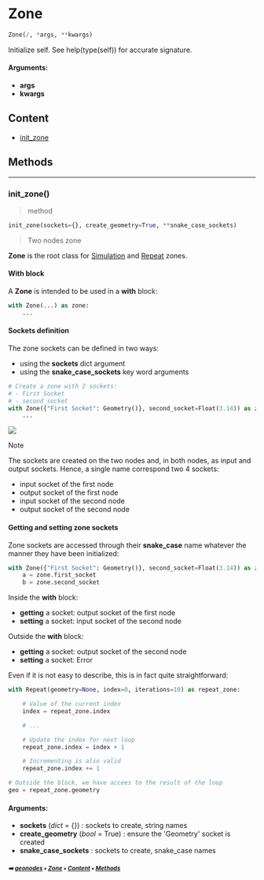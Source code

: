 # Zone

``` python
Zone(/, *args, **kwargs)
```

Initialize self.  See help(type(self)) for accurate signature.

#### Arguments:
- **args**
- **kwargs**

## Content

- [init_zone](geono-zone.md#init_zone)

## Methods



----------
### init_zone()

> method

``` python
init_zone(sockets={}, create_geometry=True, **snake_case_sockets)
```

> Two nodes zone

**Zone** is the root class for [Simulation](geono-simulation.md#simulation) and [Repeat](geono-repeat.md#repeat) zones.

#### With block

A **Zone** is intended to be used in a **with** block:

``` python
with Zone(...) as zone:
    ...
```

#### Sockets definition

The zone sockets can be defined in two ways:
- using the **sockets** dict argument
- using the **snake_case_sockets** key word arguments

``` python
# Create a zone with 2 sockets:
# - First Socket
# - second_socket
with Zone({"First Socket": Geometry()}, second_socket=Float(3.14)) as zone:
    ...
```

<img src="zone_sockets.png center 600">

> [!NOTE]
> The sockets are created on the two nodes and, in both nodes, as input and output sockets.
> Hence, a single name correspond two 4 sockets:
> - input socket of the first node
> - output socket of the first node
> - input socket of the second node
> - output socket of the second node

#### Getting and setting zone sockets

Zone sockets are accessed through their **snake_case** name whatever the manner they have
been initialized:

``` python
with Zone({"First Socket": Geometry()}, second_socket=Float(3.14)) as zone:
    a = zone.first_socket
    b = zone.second_socket
```

Inside the **with** block:
- **getting** a socket: output socket of the first node
- **setting** a socket: input socket of the second node

Outside the **with** block:
- **getting** a socket: output socket of the second node
- **setting** a socket: Error

Even if it is not easy to describe, this is in fact quite straightforward:

``` python
with Repeat(geometry=None, index=0, iterations=10) as repeat_zone:

    # Value of the current index
    index = repeat_zone.index

    # ...

    # Update the index for next loop
    repeat_zone.index = index + 1

    # Incrementing is also valid
    repeat_zone.index += 1

# Outside the block, we have accees to the result of the loop
geo = repeat_zone.geometry
```

#### Arguments:
- **sockets** (_dict_ = {}) : sockets to create, string names
- **create_geometry** (_bool_ = True) : ensure the 'Geometry' socket is created
- **snake_case_sockets** : sockets to create, snake_case names

##### <sub>:arrow_right: [geonodes](index.md#geonodes) :black_small_square: [Zone](geono-zone.md#zone) :black_small_square: [Content](geono-zone.md#content) :black_small_square: [Methods](geono-zone.md#methods)</sub>